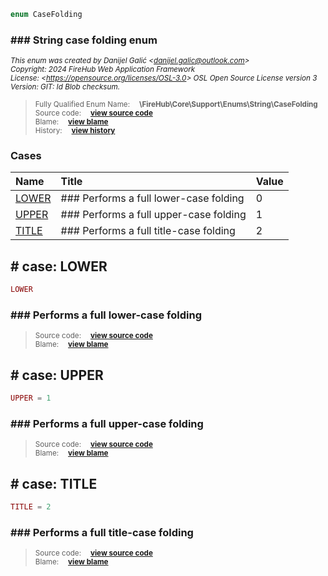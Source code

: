 ```php
enum CaseFolding
```











### ### String case folding enum



<sub>_This enum was created by Danijel Galić &lt;danijel.galic@outlook.com&gt;_</sub><br/><sub>_Copyright: 2024 FireHub Web Application Framework_</sub><br/><sub>_License: &lt;https://opensource.org/licenses/OSL-3.0&gt; OSL Open Source License version 3_</sub><br/><sub>_Version: GIT: $Id$ Blob checksum._</sub>

><sub>Fully Qualified Enum Name:  **\FireHub\Core\Support\Enums\String\CaseFolding**</sub><br/>
    <sub>Source code:  **[view source code](https://github.com/The-FireHub-Project/Core/blob/develop-pre-alpha-m1/src/support/enums/string/firehub.CaseFolding.php#L21)**</sub><br/>
        <sub>Blame:  **[view blame](https://github.com/The-FireHub-Project/Core/blame/develop-pre-alpha-m1/src/support/enums/string/firehub.CaseFolding.php)**</sub><br/>
        <sub>History:  **[view history](https://github.com/The-FireHub-Project/Core/commits/develop-pre-alpha-m1/src/support/enums/string/firehub.CaseFolding.php)**</sub>


### Cases
| Name | Title | Value |
|:-----|:------|:------|
|<a href="#lower">LOWER</a>|### Performs a full lower-case folding|0|
|<a href="#upper">UPPER</a>|### Performs a full upper-case folding|1|
|<a href="#title">TITLE</a>|### Performs a full title-case folding|2|

<h2><a name="lower"># case: LOWER</a></h2>

```php
LOWER
```





### ### Performs a full lower-case folding



><sub>Source code:  **[view source code](https://github.com/The-FireHub-Project/Core/blob/develop-pre-alpha-m1/src/support/enums/string/firehub.CaseFolding.php#L27)**</sub><br/>
        <sub>Blame:  **[view blame](https://github.com/The-FireHub-Project/Core/blame/develop-pre-alpha-m1/src/support/enums/string/firehub.CaseFolding.php#L27)**</sub>
<h2><a name="upper"># case: UPPER</a></h2>

```php
UPPER = 1
```





### ### Performs a full upper-case folding



><sub>Source code:  **[view source code](https://github.com/The-FireHub-Project/Core/blob/develop-pre-alpha-m1/src/support/enums/string/firehub.CaseFolding.php#L33)**</sub><br/>
        <sub>Blame:  **[view blame](https://github.com/The-FireHub-Project/Core/blame/develop-pre-alpha-m1/src/support/enums/string/firehub.CaseFolding.php#L33)**</sub>
<h2><a name="title"># case: TITLE</a></h2>

```php
TITLE = 2
```





### ### Performs a full title-case folding



><sub>Source code:  **[view source code](https://github.com/The-FireHub-Project/Core/blob/develop-pre-alpha-m1/src/support/enums/string/firehub.CaseFolding.php#L39)**</sub><br/>
        <sub>Blame:  **[view blame](https://github.com/The-FireHub-Project/Core/blame/develop-pre-alpha-m1/src/support/enums/string/firehub.CaseFolding.php#L39)**</sub>